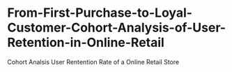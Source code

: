 # From-First-Purchase-to-Loyal-Customer-Cohort-Analysis-of-User-Retention-in-Online-Retail
Cohort Analsis User Rentention Rate of a Online Retail Store
